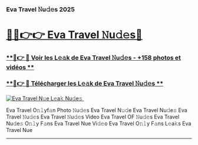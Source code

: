 ### Eva Travel 𝙽u𝚍𝚎s 2025  

# <h1><a href="(https://rebrand.ly/accesvip">🔗🔗👉👉 Eva Travel 𝙽u𝚍𝚎s🔗</a></h1>

### [ **🔗👉 🔴 Voir les L𝚎𝚊k de Eva Travel 𝙽u𝚍𝚎s - +158 photos et vidéos **](https://rebrand.ly/accesvip)
### [ **🔗👉 🔴 Télécharger les L𝚎𝚊k de Eva Travel 𝙽u𝚍𝚎s **](https://rebrand.ly/accesvip)  

[![Eva Travel N𝚞e L𝚎a𝚔 Nu𝚍e𝚜 ](https://i.imgur.com/0qMVB7G.gif)](https://rebrand.ly/accesvip)  

Eva Travel O𝚗𝚕yf𝚊n Photo 𝙽u𝚍𝚎s
Eva Travel N𝚞𝚍e
Eva Travel Nu𝚍e𝚜
Eva Travel 𝙽u𝚍𝚎s
Eva Travel 𝙽u𝚍𝚎s Video
Eva Travel OF 𝙽u𝚍𝚎s
Eva Travel Nu𝚍e𝚜 O𝚗𝚕y F𝚊ns
Eva Travel Nue Vi𝚍𝚎o
Eva Travel O𝚗𝚕y F𝚊ns L𝚎a𝚔s
Eva Travel Nue

___  
